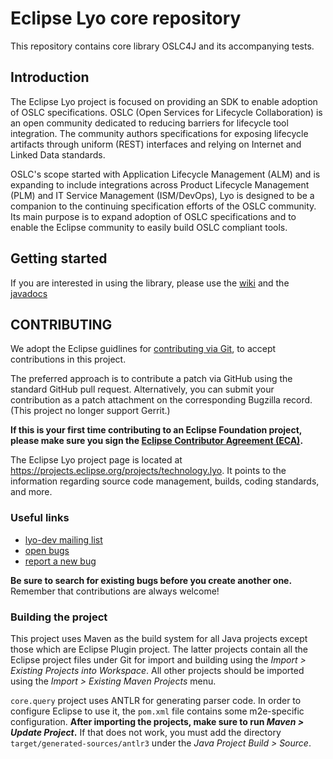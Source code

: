 # Eclipse Lyo core repository

This repository contains core library OSLC4J and its accompanying tests.

## Introduction

The Eclipse Lyo project is focused on providing an SDK to enable adoption of OSLC specifications. OSLC (Open Services for Lifecycle Collaboration) is an open community dedicated to reducing barriers for lifecycle tool integration. The community authors specifications for exposing lifecycle artifacts through uniform (REST) interfaces and relying on Internet and Linked Data standards.

OSLC's scope started with Application Lifecycle Management (ALM) and is expanding to include integrations across Product Lifecycle Management (PLM) and IT Service Management (ISM/DevOps), Lyo is designed to be a companion to the continuing specification efforts of the OSLC community. Its main purpose is to expand adoption of OSLC specifications and to enable the Eclipse community to easily build OSLC compliant tools.

## Getting started

If you are interested in using the library, please use the [wiki](https://wiki.eclipse.org/Lyo) and the [javadocs](http://download.eclipse.org/lyo/docs/core/2.1.2/overview-summary.html)

## CONTRIBUTING

We adopt the Eclipse guidlines for [contributing via Git](https://wiki.eclipse.org/Development_Resources/Contributing_via_Git), to accept contributions in this project.

The preferred approach is to contribute a patch via GitHub using the standard GitHub pull request. 
Alternatively, you can submit your contribution as a patch attachment on the corresponding Bugzilla record. 
(This project no longer support Gerrit.)

**If this is your first time contributing to an Eclipse Foundation project, please make sure you sign the [Eclipse Contributor Agreement (ECA)](https://eclipse.org/legal/ECA.php).**

The Eclipse Lyo project page is located at https://projects.eclipse.org/projects/technology.lyo. It points to the information regarding source code management, builds, coding standards, and more.

### Useful links

* [lyo-dev mailing list](https://dev.eclipse.org/mailman/listinfo/lyo-dev)
* [open bugs](https://bugs.eclipse.org/bugs/buglist.cgi?product=Lyo)
* [report a new bug](https://bugs.eclipse.org/bugs/enter_bug.cgi?product=Lyo)

**Be sure to search for existing bugs before you create another one.** Remember that contributions are always welcome!

### Building the project

This project uses Maven as the build system for all Java projects except those which are Eclipse Plugin project. The latter projects contain all the Eclipse project files under Git for import and building using the *Import > Existing Projects into Workspace*. All other projects should be imported using the *Import > Existing Maven Projects* menu.

`core.query` project uses ANTLR for generating parser code. In order to configure Eclipse to use it, the `pom.xml` file contains some m2e-specific configuration. **After importing the projects, make sure to run *Maven > Update Project*.** If that does not work, you must add the directory `target/generated-sources/antlr3` under the *Java Project Build > Source*.
